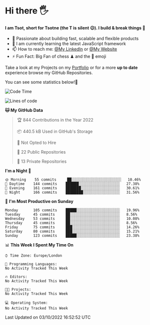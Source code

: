 # Hi there :raised_hand_with_fingers_splayed:
#### I am Tsot, short for Tsotne (the T is silent :wink:). I build & break things :space_invader:
- :telescope: Passionate about building fast, scalable and flexible products
- :seedling: I am currently learning the latest JavaScript framework 
- :mailbox: How to reach me: [@My LinkedIn](https://www.linkedin.com/in/tsotne-gvadzabia/) or [@My Website](https://tsotne.co.uk/contact)
- :zap: Fun Fact: Big Fan of chess ♟ and the 👾 emoji

Take a look at my Projects on my [Portfolio](https://tsotne.co.uk/) or for a more **up to date** experience browse my GitHub Repositories.

You can see some statistics below!:space_invader:
<!--START_SECTION:waka-->
![Code Time](http://img.shields.io/badge/Code%20Time-761%20hrs%202%20mins-blue)

![Lines of code](https://img.shields.io/badge/From%20Hello%20World%20I%27ve%20Written-625%20Thousand%20lines%20of%20code-blue)

**🐱 My GitHub Data** 

> 🏆 844 Contributions in the Year 2022
 > 
> 📦 440.5 kB Used in GitHub's Storage 
 > 
> 🚫 Not Opted to Hire
 > 
> 📜 22 Public Repositories 
 > 
> 🔑 13 Private Repositories  
 > 
**I'm a Night 🦉** 

```text
🌞 Morning    55 commits     ██░░░░░░░░░░░░░░░░░░░░░░░   10.46% 
🌆 Daytime    144 commits    ██████░░░░░░░░░░░░░░░░░░░   27.38% 
🌃 Evening    161 commits    ███████░░░░░░░░░░░░░░░░░░   30.61% 
🌙 Night      166 commits    ████████░░░░░░░░░░░░░░░░░   31.56%

```
📅 **I'm Most Productive on Sunday** 

```text
Monday       105 commits    █████░░░░░░░░░░░░░░░░░░░░   19.96% 
Tuesday      45 commits     ██░░░░░░░░░░░░░░░░░░░░░░░   8.56% 
Wednesday    53 commits     ██░░░░░░░░░░░░░░░░░░░░░░░   10.08% 
Thursday     45 commits     ██░░░░░░░░░░░░░░░░░░░░░░░   8.56% 
Friday       75 commits     ███░░░░░░░░░░░░░░░░░░░░░░   14.26% 
Saturday     80 commits     ███░░░░░░░░░░░░░░░░░░░░░░   15.21% 
Sunday       123 commits    █████░░░░░░░░░░░░░░░░░░░░   23.38%

```


📊 **This Week I Spent My Time On** 

```text
⌚︎ Time Zone: Europe/London

💬 Programming Languages: 
No Activity Tracked This Week

🔥 Editors: 
No Activity Tracked This Week

🐱‍💻 Projects: 
No Activity Tracked This Week

💻 Operating System: 
No Activity Tracked This Week

```


 Last Updated on 03/10/2022 16:52:52 UTC
<!--END_SECTION:waka-->
